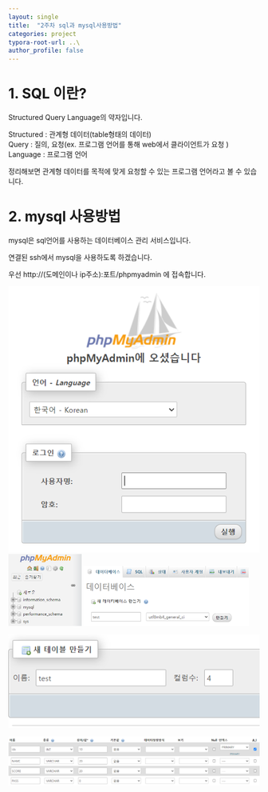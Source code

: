 ```yaml
---
layout: single
title:  "2주차 sql과 mysql사용방법"
categories: project
typora-root-url: ..\
author_profile: false
---
```


# 1. SQL 이란?

Structured Query Language의 약자입니다.

Structured : 관계형 데이터(table형태의 데이터)  
Query : 질의, 요청(ex. 프로그램 언어를 통해 web에서 클라이언트가 요청 )   
Language : 프로그램 언어

정리해보면 관계형 데이터를 목적에 맞게 요청할 수 있는 프로그램 언어라고 볼 수 있습니다.

# 2. mysql 사용방법

mysql은 sql언어를 사용하는 데이터베이스 관리 서비스입니다. 

연결된 ssh에서 mysql을 사용하도록 하겠습니다.



우선 http://(도메인이나 ip주소):포트/phpmyadmin 에 접속합니다.

<img src="/images/2024-04-26-first/1.PNG" alt="1" style="zoom: 67% align: left;" />





<img src="/images/2024-04-26-first/2.PNG" style="zoom:50%;" />









<img src="/images/2024-04-26-first/3.PNG" alt="3" style="zoom:50%;" />

![4](/images/2024-04-26-first/4.PNG)

![5](/images/2024-04-26-first/5.PNG)

